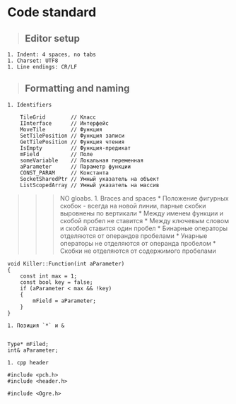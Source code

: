 # Code standard #
> ## Editor setup ##
    1. Indent: 4 spaces, no tabs
    1. Charset: UTF8
    1. Line endings: CR/LF
> ## Formatting and naming ##
    1. Identifiers
```
    TileGrid        // Класс
    IInterface      // Интерфейс
    MoveTile        // Функция
    SetTilePosition // Функция записи 
    GetTilePosition // Функция чтения
    IsEmpty         // Функция-предикат
    mField          // Поле
    someVariable    // Локальная переменная
    aParameter      // Параметр функции
    СONST_PARAM     // Константа
    SocketSharedPtr // Умный указатель на объект 
    ListScopedArray // Умный указатель на массив
```
> > > NO gloabs.
    1. Braces and spaces
      * Положение фигурных скобок - всегда на новой линии, парные скобки выровнены по вертикали
      * Между именем функции и скобой пробел не ставится
      * Между ключевым словом и скобой ставится один пробел
      * Бинарные операторы отделяются от операндов пробелами
      * Унарные операторы не отделяются от операнда пробелом
      * Скобки не отделяются от содержимого пробелами
```
void Killer::Function(int aParameter) 
{
    const int max = 1;
    const bool key = false;
    if (aParameter < max && !key)
    {                  
        mField = aParameter;
    }
}
```
    1. Позиция `*` и &
```

Type* mFiled;
int& aParameter;
```
    1. cpp header
```
#include <pch.h> 
#include <header.h>

#include <Ogre.h>
```